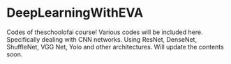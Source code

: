 # DeepLearningWithEVA
Codes of theschoolofai course!
Various codes will be included here.
 Specifically dealing with CNN networks.
 Using ResNet, DenseNet, ShuffleNet, VGG Net, Yolo and other architectures. Will update the contents soon.
